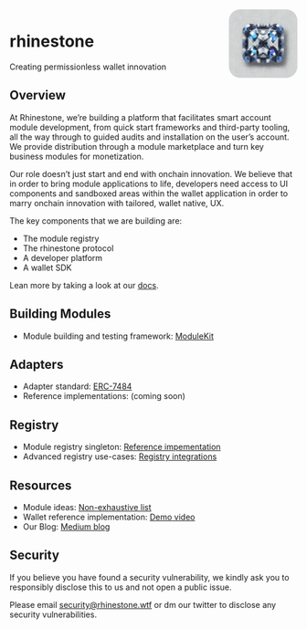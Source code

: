 <img src="./logo.png" alt="rhinestone logo" align="right" width="120" height="120" style="border-radius:20px"/>

# rhinestone

Creating permissionless wallet innovation

## Overview

At Rhinestone, we’re building a platform that facilitates smart account module development, from quick start frameworks and third-party tooling, all the way through to guided audits and installation on the user’s account. We provide distribution through a module marketplace and turn key business modules for monetization.

Our role doesn’t just start and end with onchain innovation. We believe that in order to bring module applications to life, developers need access to UI components and sandboxed areas within the wallet application in order to marry onchain innovation with tailored, wallet native, UX.

The key components that we are building are:

- The module registry
- The rhinestone protocol
- A developer platform
- A wallet SDK

Lean more by taking a look at our [docs](https://docs.rhinestone.wtf).

## Building Modules

- Module building and testing framework: [ModuleKit](https://github.com/rhinestonewtf/modulekit)

## Adapters

- Adapter standard: [ERC-7484](https://github.com/ethereum/EIPs/pull/7484)
- Reference implementations: (coming soon)

## Registry

- Module registry singleton: [Reference impementation](https://github.com/rhinestonewtf/registry)
- Advanced registry use-cases: [Registry integrations](https://github.com/rhinestonewtf/registry-integrations)

## Resources

- Module ideas: [Non-exhaustive list](https://rhinestone.notion.site/Module-ideas-for-product-inspo-338100a2c99540f490472b8aa839da11)
- Wallet reference implementation: [Demo video](https://rhinestone.wtf/demo)
- Our Blog: [Medium blog](https://blog.rhinestone.wtf)

## Security

If you believe you have found a security vulnerability, we kindly ask you to responsibly disclose this to us and not open a public issue.

Please email <security@rhinestone.wtf> or dm our twitter to disclose any security vulnerabilities.
